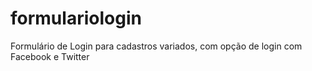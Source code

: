 # formulariologin
Formulário de Login para cadastros variados, com opção de login com Facebook e Twitter
